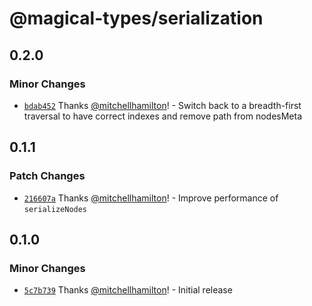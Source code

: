 # @magical-types/serialization

## 0.2.0

### Minor Changes

- [`bdab452`](https://github.com/Thinkmill/magical-types/commit/bdab45237b5c4e9198b973a080332a02a7647033) Thanks [@mitchellhamilton](https://github.com/mitchellhamilton)! - Switch back to a breadth-first traversal to have correct indexes and remove path from nodesMeta

## 0.1.1

### Patch Changes

- [`216607a`](https://github.com/Thinkmill/magical-types/commit/216607ab4a96b82f16dd9c0b9022c4322fa07429) Thanks [@mitchellhamilton](https://github.com/mitchellhamilton)! - Improve performance of `serializeNodes`

## 0.1.0

### Minor Changes

- [`5c7b739`](https://github.com/Thinkmill/magical-types/commit/5c7b739d16313336c78c6a6c80df5e09e94383bc) Thanks [@mitchellhamilton](https://github.com/mitchellhamilton)! - Initial release
